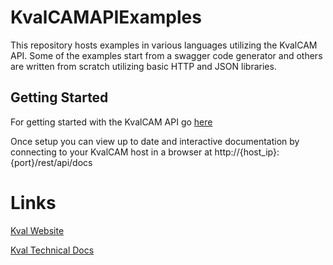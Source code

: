 # KvalCAMAPIExamples
This repository hosts examples in various languages utilizing the KvalCAM API. Some of the examples start from a swagger code generator and others are written from scratch utilizing basic HTTP and JSON libraries.

## Getting Started
For getting started with the KvalCAM API go [here](https://docs.kvalinc.com/display/CAM/Getting+Started)

Once setup you can view up to date and interactive documentation by connecting to your KvalCAM host in a browser at http://{host_ip}:{port}/rest/api/docs

# Links
[Kval Website](https://www.kvalinc.com/)

[Kval Technical Docs](https://docs.kvalinc.com/)
